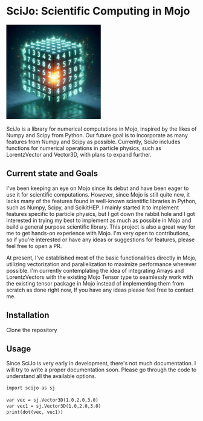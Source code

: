 # SciJo: Scientific Computing in Mojo

<img src="extras/SciJo.jpeg" alt="logo" width="250"/>

SciJo is a library for numerical computations in Mojo, inspired by the likes of Numpy and Scipy from Python. Our future goal is to incorporate as many features from Numpy and Scipy as possible. Currently, SciJo includes functions for numerical operations in particle physics, such as LorentzVector and Vector3D, with plans to expand further.

## Current state and Goals

I've been keeping an eye on Mojo since its debut and have been eager to use it for scientific computations. However, since Mojo is still quite new, it lacks many of the features found in well-known scientific libraries in Python, such as Numpy, Scipy, and ScikitHEP. I mainly started it to implement features specific to particle physics, but I got down the rabbit hole and I got interested in trying my best to implement as much as possible in Mojo and build a general purpose scientific library. This project is also a great way for me to get hands-on experience with Mojo. I'm very open to contributions, so if you're interested or have any ideas or suggestions for features, please feel free to open a PR.

At present, I've established most of the basic functionalities directly in Mojo, utilizing vectorization and parallelization to maximize performance wherever possible. I'm currently contemplating the idea of integrating Arrays and LorentzVectors with the existing Mojo Tensor type to seamlessly work with the existing tensor package in Mojo instead of implementing them from scratch as done right now, If you have any ideas please feel free to contact me.

## Installation

Clone the repository

## Usage

Since SciJo is very early in development, there's not much documentation. I will try to write a proper documentation soon. Please go through the code to understand all the available options. 

```
import scijo as sj

var vec = sj.Vector3D(1.0,2.0,3.0)
var vec1 = sj.Vector3D(1.0,2.0,3.0)
print(dot(vec, vec1))

```
